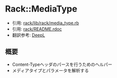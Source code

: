 # Rack::MediaType
- 引用: [rack/lib/rack/media_type.rb](https://github.com/rack/rack/blob/master/lib/rack/media_type.rb)
- 引用: [rack/README.rdoc](https://github.com/rack/rack/blob/master/README.rdoc)
- 翻訳参考: [DeepL](https://www.deepl.com/translator)

## 概要
- Content-Typeヘッダのパースを行うためのヘルパー
- メディアタイプとパラメータを解析する
